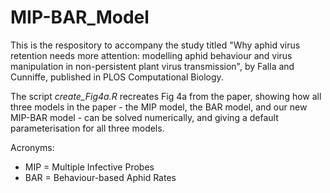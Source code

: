 # MIP-BAR_Model
This is the respository to accompany the study titled "Why aphid virus retention needs more attention: modelling aphid behaviour and virus manipulation in non-persistent plant virus transmission", by Falla and Cunniffe, published in PLOS Computational Biology.

The script *create_Fig4a.R* recreates Fig 4a from the paper, showing how all three models in the paper - the MIP model, the BAR model, and our new MIP-BAR model - can be solved numerically, and giving a default parameterisation for all three models.

Acronyms:
* MIP = Multiple Infective Probes
* BAR = Behaviour-based Aphid Rates
